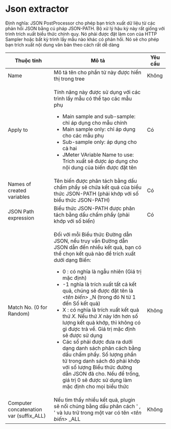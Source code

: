 # Json extractor

Định nghĩa: JSON PostProcessor cho phép bạn trích xuất dữ liệu từ các phản hồi JSON bằng cú pháp JSON-PATH. Bộ xử lý hậu kỳ này rất giống với trình trích xuất biểu thức chính quy. Nó phải được đặt làm con của HTTP Sampler hoặc bất kỳ trình lấy mẫu nào khác có phản hồi. Nó sẽ cho phép bạn trích xuất nội dung văn bản theo cách rất dễ dàng



| Thuộc tính                               | Mô tả                                                                                                                                                                                                                                                                                                                                                                                                                                                                                                                                                                                                                                                                                                                                                                                              | Yêu cầu |
| ---------------------------------------- | -------------------------------------------------------------------------------------------------------------------------------------------------------------------------------------------------------------------------------------------------------------------------------------------------------------------------------------------------------------------------------------------------------------------------------------------------------------------------------------------------------------------------------------------------------------------------------------------------------------------------------------------------------------------------------------------------------------------------------------------------------------------------------------------------- | ------- |
| Name                                     | Mô tả tên cho phần tử này được hiển thị trong tree                                                                                                                                                                                                                                                                                                                                                                                                                                                                                                                                                                                                                                                                                                                                                 | Không   |
| Apply to                                 | <p>Tính năng này được sử dụng với các trình lấy mẫu có thể tạo các mẫu phụ </p><ul><li>Main sample and sub-sample: chỉ áp dụng cho mẫu chính </li><li>Main sample only: chỉ áp dụng cho các mẫu phụ </li><li>Sub-sample only: áp dụng cho cả hai </li><li>JMeter VAriable Name to use: Trích xuất sẽ được áp dụng cho nội dung của biến được đặt tên</li></ul>                                                                                                                                                                                                                                                                                                                                                                                                                                     | Có      |
| Names of created variables               | Tên biến được phân tách bằng dấu chấm phẩy sẽ chứa kết quả của biểu thức JSON-PATH (phải khớp với số biểu thức JSON-PATH)                                                                                                                                                                                                                                                                                                                                                                                                                                                                                                                                                                                                                                                                          | Có      |
| JSON Path expression                     | Biểu thức JSON-PATH được phân tách bằng dấu chấm phẩy (phải khớp với số biến)                                                                                                                                                                                                                                                                                                                                                                                                                                                                                                                                                                                                                                                                                                                      | Có      |
| Match No. (0 for Random)                 | <p>Đối với mỗi Biểu thức Đường dẫn JSON, nếu truy vấn Đường dẫn JSON dẫn đến nhiều kết quả, bạn có thể chọn kết quả nào để trích xuất dưới dạng Biến: </p><ul><li>0 : có nghĩa là ngẫu nhiên (Giá trị mặc định)</li><li>-1 nghĩa là trích xuất tất cả kết quả, chúng sẽ được đặt tên là <em>&#x3C;tên biến></em> _N (trong đó N từ 1 đến Số kết quả)</li><li>X : có nghĩa là trích xuất kết quả thứ <em>X.</em> Nếu thứ <em>X</em> này lớn hơn số lượng kết quả khớp, thì không có gì được trả về. Giá trị mặc định sẽ được sử dụng</li><li>Các số phải được đưa ra dưới dạng danh sách phân cách bằng dấu chấm phẩy. Số lượng phần tử trong danh sách đó phải khớp với số lượng Biểu thức đường dẫn JSON đã cho. Nếu để trống, giá trị 0 sẽ được sử dụng làm mặc định cho mọi biểu thức</li></ul> | Không   |
| Computer concatenation var (suffix\_ALL) | Nếu tìm thấy nhiều kết quả, plugin sẽ nối chúng bằng dấu phân cách ' , ' và lưu trữ trong một var có tên _\<tên biến>_ \_ALL                                                                                                                                                                                                                                                                                                                                                                                                                                                                                                                                                                                                                                                                       | Không   |
